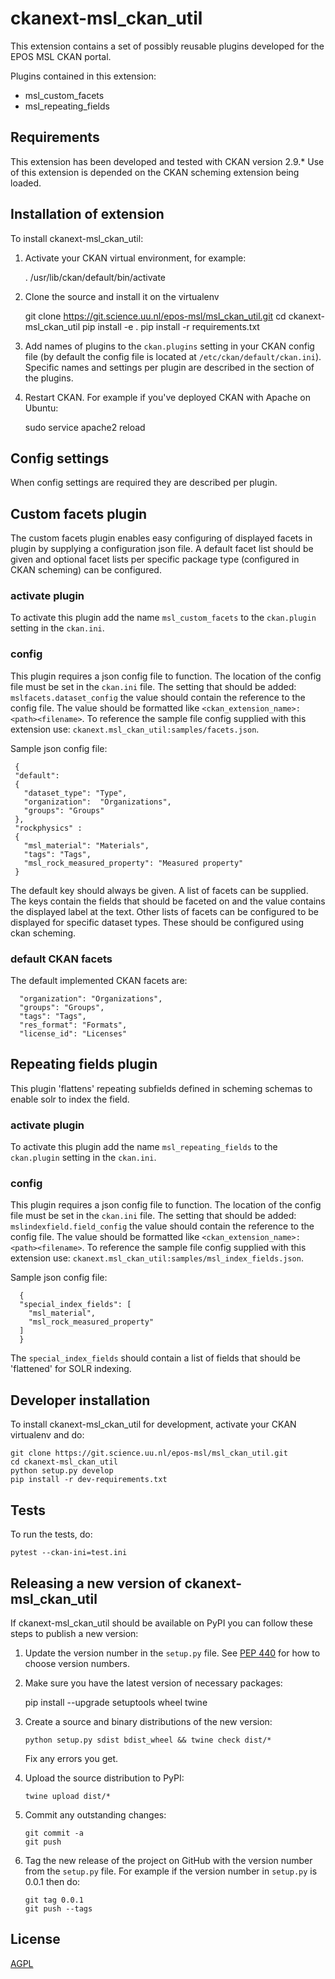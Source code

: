 # ckanext-msl_ckan_util

This extension contains a set of possibly reusable plugins developed for the EPOS MSL CKAN portal.

Plugins contained in this extension:

* msl_custom_facets
* msl_repeating_fields

## Requirements

This extension has been developed and tested with CKAN version 2.9.* 
Use of this extension is depended on the CKAN scheming extension being loaded. 

## Installation of extension

To install ckanext-msl_ckan_util:

1. Activate your CKAN virtual environment, for example:

     . /usr/lib/ckan/default/bin/activate

2. Clone the source and install it on the virtualenv

    git clone https://git.science.uu.nl/epos-msl/msl_ckan_util.git
    cd ckanext-msl_ckan_util
    pip install -e .
	pip install -r requirements.txt

3. Add names of plugins to the `ckan.plugins` setting in your CKAN
   config file (by default the config file is located at
   `/etc/ckan/default/ckan.ini`). Specific names and settings per plugin are described in the section of the plugins.

4. Restart CKAN. For example if you've deployed CKAN with Apache on Ubuntu:

     sudo service apache2 reload


## Config settings

When config settings are required they are described per plugin.

## Custom facets plugin
The custom facets plugin enables easy configuring of displayed facets in plugin by supplying a configuration json file.
A default facet list should be given and optional facet lists per specific package type (configured in CKAN scheming) 
can be configured.

### activate plugin
To activate this plugin add the name `msl_custom_facets` to the `ckan.plugin` setting in the `ckan.ini`.

### config
This plugin requires a json config file to function. The location of the config file must be set in the `ckan.ini` file.
The setting that should be added: `mslfacets.dataset_config` the value should contain the reference to the config 
file. The value should be formatted like `<ckan_extension_name>:<path><filename>`. To reference the sample file config 
supplied with this extension use: `ckanext.msl_ckan_util:samples/facets.json`.

Sample json config file:

     {
     "default":
     {
       "dataset_type": "Type",
       "organization":  "Organizations",
       "groups": "Groups"
     },
     "rockphysics" :
     {
       "msl_material": "Materials",
       "tags": "Tags",
       "msl_rock_measured_property": "Measured property"
     } 

The default key should always be given. A list of facets can be supplied. The keys contain the fields that should be 
faceted on and the value contains the displayed label at the text. Other lists of facets can be configured to be displayed 
for specific dataset types. These should be configured using ckan scheming.

### default CKAN facets

The default implemented CKAN facets are:

      "organization": "Organizations",
      "groups": "Groups",
      "tags": "Tags",
      "res_format": "Formats",
      "license_id": "Licenses"

## Repeating fields plugin

This plugin 'flattens' repeating subfields defined in scheming schemas to enable solr to index the field.

### activate plugin
To activate this plugin add the name `msl_repeating_fields` to the `ckan.plugin` setting in the `ckan.ini`.

### config

This plugin requires a json config file to function. The location of the config file must be set in the `ckan.ini` file.
The setting that should be added: `mslindexfield.field_config` the value should contain the reference to the config
file. The value should be formatted like `<ckan_extension_name>:<path><filename>`. To reference the sample file config 
supplied with this extension use: `ckanext.msl_ckan_util:samples/msl_index_fields.json`.

Sample json config file:

      {
      "special_index_fields": [
        "msl_material",
        "msl_rock_measured_property"
      ]
      }

The `special_index_fields` should contain a list of fields that should be 'flattened' for SOLR indexing.

## Developer installation

To install ckanext-msl_ckan_util for development, activate your CKAN virtualenv and
do:

    git clone https://git.science.uu.nl/epos-msl/msl_ckan_util.git
    cd ckanext-msl_ckan_util
    python setup.py develop
    pip install -r dev-requirements.txt


## Tests

To run the tests, do:

    pytest --ckan-ini=test.ini


## Releasing a new version of ckanext-msl_ckan_util

If ckanext-msl_ckan_util should be available on PyPI you can follow these steps to publish a new version:

1. Update the version number in the `setup.py` file. See [PEP 440](http://legacy.python.org/dev/peps/pep-0440/#public-version-identifiers) for how to choose version numbers.

2. Make sure you have the latest version of necessary packages:

    pip install --upgrade setuptools wheel twine

3. Create a source and binary distributions of the new version:

       python setup.py sdist bdist_wheel && twine check dist/*

   Fix any errors you get.

4. Upload the source distribution to PyPI:

       twine upload dist/*

5. Commit any outstanding changes:

       git commit -a
       git push

6. Tag the new release of the project on GitHub with the version number from
   the `setup.py` file. For example if the version number in `setup.py` is
   0.0.1 then do:

       git tag 0.0.1
       git push --tags

## License

[AGPL](https://www.gnu.org/licenses/agpl-3.0.en.html)

